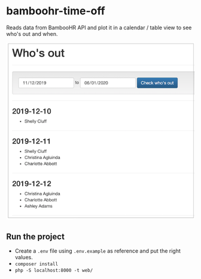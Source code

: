 # bamboohr-time-off

Reads data from BambooHR API and plot it in a calendar / table view to see 
who's out and when.

![Who's out image](./whosout.png)


## Run the project

* Create a `.env` file using `.env.example` as reference and put the right values.
* `composer install`
* `php -S localhost:8000 -t web/`
